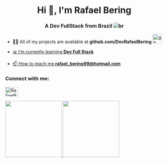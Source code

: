 <h1 align="center">Hi 👋, I'm Rafael Bering</h1>

<h3 align="center">A Dev FullStack from Brazil <img src="https://raw.githubusercontent.com/stevenrskelton/flag-icon/master/png/16/country-4x3/br.png" alt="br"> </h3>

- 👨‍💻 All of my projects are available at **github.com/DevRafaelBering** <a href="https://github.com/DevRafaelBering " target="_blank" rel="noreferrer"> <img src="https://skillicons.dev/icons?i=github" alt="git" width="30" height="30">

- 📊 I’m currently learning **Dev Full Stack**

- 📫 How to reach me **rafael_bering99@hotmail.com**

<h3 align="left">Connect with me:</h3>
<p align="left">

<a href="https://www.linkedin.com/in/rafael-bering" target="blank"><img align="center" src="https://raw.githubusercontent.com/rahuldkjain/github-profile-readme-generator/master/src/images/icons/Social/linked-in-alt.svg" alt="RafaelBering" height="30" width="40" /></a>

<div>
<a href="https://github.com/DevRafaelBering">
<img height="180em" src="https://github-readme-stats.vercel.app/api?username=DevRafaelBering&show_icons=true&theme=dracula&include_all_commits=true&count_private=true"/>
<img height="180em" src="https://github-readme-stats.vercel.app/api/top-langs/?username=DevRafaelBering&layout=compact&langs_count=16&theme=dracula"/>
</div>

